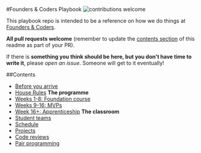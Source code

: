 #Founders &amp; Coders Playbook ![contributions welcome](https://img.shields.io/badge/contributions-welcome-brightgreen.svg?style=flat)

This playbook repo is intended to be a reference on how we do things at [Founders &amp; Coders](http://www.foundersandcoders.org).

**All pull requests welcome** (remember to update the [contents section](#contents) of this readme as part of your PR).

If there is **something you think should be here, but you don't have time to write it**, please _open an issue_. Someone will get to it eventually!

##Contents
+ [Before you arrive](/before-arrival.md)
+ [House Rules](/house-rules.md)
**The programme**    
+ [Weeks 1-8: Foundation course](/foundation.md)
+ [Weeks 9-16: MVPs](/mvps.md)
+ [Week 16+: Apprenticeship](/journey.md)
**The classroom**        
+ [Student teams](/teams.md)
+ [Schedule](/schedule.md)
+ [Projects](/projects.md)
+ [Code reviews](/code-reviews.md)
+ [Pair programming](/pair-programming.md)